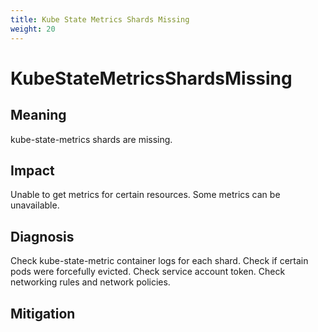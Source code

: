 ```yaml
---
title: Kube State Metrics Shards Missing
weight: 20
---
```


# KubeStateMetricsShardsMissing

## Meaning

kube-state-metrics shards are missing.

## Impact

Unable to get metrics for certain resources.
Some metrics can be unavailable.

## Diagnosis

Check kube-state-metric container logs for each shard.
Check if certain pods were forcefully evicted.
Check service account token.
Check networking rules and network policies.

## Mitigation
